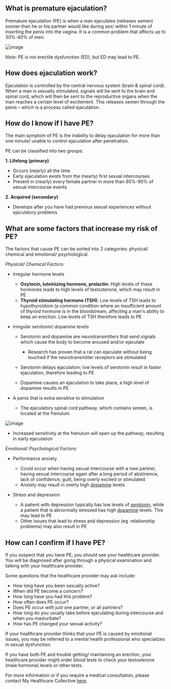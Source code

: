 ## What is premature ejaculation?

Premature ejaculation (PE) is when a man ejaculates (releases semen) sooner than he or his partner would like during sex/ within 1 minute of inserting the penis into the vagina. It is a common problem that affects up to 30%-40% of men.

![image](/assets/post-images/post14a.jpg#center)

Note: PE is not erectile dysfunction (ED), but ED may lead to PE.

## How does ejaculation work?

Ejaculation is controlled by the central nervous system (brain &amp; spinal cord). When a man is sexually stimulated, signals will be sent to the brain and spinal cord, which will then be sent to the reproductive organs when the man reaches a certain level of excitement. This releases semen through the penis – which is a process called ejaculation.

## How do I know if I have PE?

The main symptom of PE is the inability to delay ejaculation for more than one minute/ unable to control ejaculation after penetration.

PE can be classified into two groups:

**1. Lifelong (primary)**

- Occurs (nearly) all the time
- Early ejaculation exists from the (nearly) first sexual intercourses
- Present in (nearly) every female partner in more than 80%-90% of sexual intercourse events

**2. Acquired (secondary)**

- Develops after you have had previous sexual experiences without ejaculatory problems

## What are some factors that increase my risk of PE?

The factors that cause PE can be sorted into 2 categories: physical/ chemical and emotional/ psychological.

_Physical/ Chemical Factors:_

- Irregular hormone levels

  - **Oxytocin, luteinizing hormone, prolactin:** High levels of these hormones leads to high levels of testosterone, which may result in PE
  - **Thyroid stimulating hormone (TSH)**: Low levels of TSH leads to hypothyroidism (a common condition where an insufficient amount of thyroid hormone is in the bloodstream, affecting a man&#39;s ability to keep an erection. Low levels of TSH therefore leads to PE

- Irregular serotonin/ dopamine levels

  - Serotonin and dopamine are neurotransmitters that send signals which cause the body to become aroused and/or ejaculate

    - Research has proven that a rat can ejaculate without being touched if the neurotransmitter receptors are stimulated

  - Serotonin delays ejaculation; low levels of serotonin result in faster ejaculation, therefore leading to PE
  - Dopamine causes an ejaculation to take place; a high level of dopamine results in PE

- A penis that is extra sensitive to stimulation

  - The ejaculatory spinal cord pathway, which contains semen, is located at the frenulum

![image](/assets/post-images/post14b.png#center)

- Increased sensitivity at the frenulum will open up the pathway, resulting in early ejaculation

_Emotional/ Psychological Factors:_

- Performance anxiety

  - Could occur when having sexual intercourse with a new partner, having sexual intercourse again after a long period of abstinence, lack of confidence, guilt, being overly excited or stimulated
  - Anxiety may result in overly high [dopamine](https://docs.google.com/document/d/17HH68VxYjnWtMBG5dInywAePsdylolHas5Kt6k0rzQA/edit#heading=h.1ezbtoin40of) levels

- Stress and depression

  - A patient with depression typically has low levels of [serotonin](https://docs.google.com/document/d/17HH68VxYjnWtMBG5dInywAePsdylolHas5Kt6k0rzQA/edit#heading=h.1ezbtoin40of), while a patient that is abnormally stressed has high [dopamine](https://docs.google.com/document/d/17HH68VxYjnWtMBG5dInywAePsdylolHas5Kt6k0rzQA/edit#heading=h.1ezbtoin40of) levels. This may lead to PE
  - Other issues that lead to stress and depression (eg. relationship problems) may also result in PE

## How can I confirm if I have PE?

If you suspect that you have PE, you should see your healthcare provider. You will be diagnosed after going through a physical examination and talking with your healthcare provider.

Some questions that the healthcare provider may ask include:

- How long have you been sexually active?
- When did PE become a concern?
- How long have you had this problem?
- How often does PE occur?
- Does PE occur with just one partner, or all partners?
- How long do you usually take before ejaculating during intercourse and when you masturbate?
- How has PE changed your sexual activity?

If your healthcare provider thinks that your PE is caused by emotional issues, you may be referred to a mental health professional who specializes in sexual dysfunction.

If you have both PE and trouble getting/ maintaining an erection, your healthcare provider might order blood tests to check your testosterone (male hormone) levels or other tests.

For more information or if you require a medical consultation, please contact My Healthcare Collective [here](https://www.myhealthcarecollective.com/contact-us).
